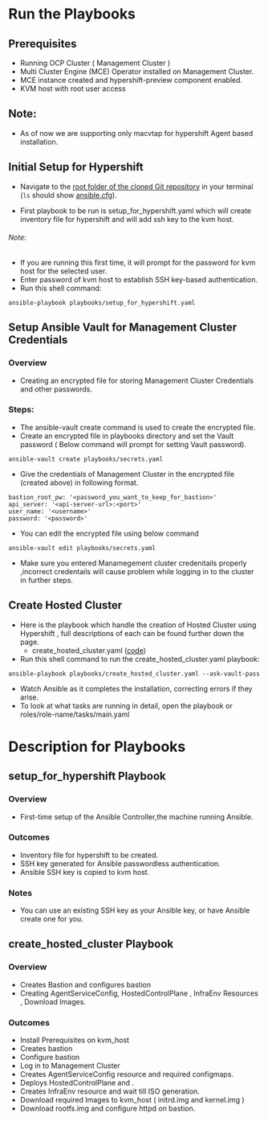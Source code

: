 # Run the Playbooks
## Prerequisites
* Running OCP Cluster ( Management Cluster ) 
* Multi Cluster Engine (MCE) Operator installed on Management Cluster.
* MCE instance created and hypershift-preview component enabled.
* KVM host with root user access

## Note: 
* As of now we are supporting only macvtap for hypershift Agent based installation.

## Initial Setup for Hypershift
* Navigate to the [root folder of the cloned Git repository](https://github.com/IBM/Ansible-OpenShift-Provisioning) in your terminal (`ls` should show [ansible.cfg](https://github.com/IBM/Ansible-OpenShift-Provisioning/blob/main/ansible.cfg)).

* First playbook to be run is setup_for_hypershift.yaml which will create inventory file for hypershift and will add ssh key to the kvm host.
###### Note:
* If you are running this first time, it will prompt for the password for kvm host for the selected user.
* Enter password of kvm host to establish SSH key-based authentication.
* Run this shell command:
```
ansible-playbook playbooks/setup_for_hypershift.yaml
```

## Setup Ansible Vault for Management Cluster Credentials
### Overview
* Creating an encrypted file for storing Management Cluster Credentials and other passwords.
### Steps:
* The ansible-vault create command is used to create the encrypted file.
* Create an encrypted file in playbooks directory and set the Vault password ( Below command will prompt for setting Vault password).
```
ansible-vault create playbooks/secrets.yaml
``` 

* Give the credentials of Management Cluster in the encrypted file (created above) in following format.
```
bastion_root_pw: '<password_you_want_to_keep_for_bastion>'
api_server: '<api-server-url>:<port>'
user_name: '<username>'
password: '<password>'
```

* You can edit the encrypted file using below command
```
ansible-vault edit playbooks/secrets.yaml
``` 
* Make sure you entered Manamegement cluster credenitails properly ,incorrect credentails will cause problem while logging in to the cluster in further steps.

## Create Hosted Cluster 
* Here is the playbook which handle the creation of Hosted Cluster using Hypershift , full descriptions of each can be found further down the page.
    * create_hosted_cluster.yaml ([code](https://github.com/veera-damisetti/Ansible-OpenShift-Provisioning/blob/main/playbooks/create_hosted_cluster.yaml))
* Run this shell command to run the create_hosted_cluster.yaml playbook:
```
ansible-playbook playbooks/create_hosted_cluster.yaml --ask-vault-pass
```


* Watch Ansible as it completes the installation, correcting errors if they arise.
* To look at what tasks are running in detail, open the playbook or roles/role-name/tasks/main.yaml

# Description for Playbooks

## setup_for_hypershift Playbook
### Overview
* First-time setup of the Ansible Controller,the machine running Ansible.
### Outcomes
* Inventory file for hypershift to be created.
* SSH key generated for Ansible passwordless authentication.
* Ansible SSH key is copied to kvm host.
### Notes
* You can use an existing SSH key as your Ansible key, or have Ansible create one for you.

## create_hosted_cluster Playbook
### Overview
* Creates Bastion and configures bastion
* Creating AgentServiceConfig, HostedControlPlane , InfraEnv Resources , Download Images.
### Outcomes
* Install Prerequisites on kvm_host
* Creates bastion
* Configure bastion
* Log in to Management Cluster
* Creates AgentServiceConfig resource and required configmaps.
* Deploys HostedControlPlane and .
* Creates InfraEnv resource and wait till ISO generation.
* Download required Images to kvm_host ( initrd.img and kernel.img )
* Download rootfs.img and configure httpd on bastion.

